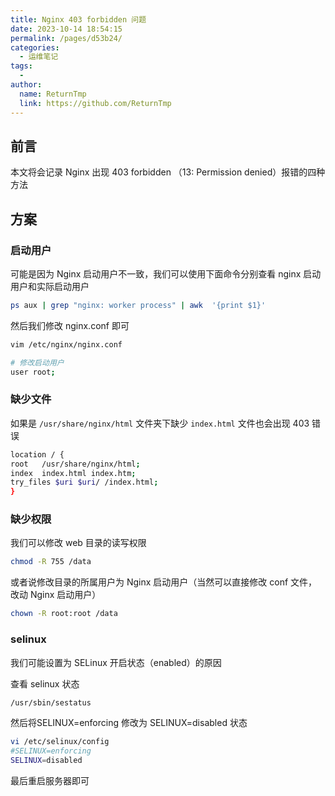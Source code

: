 ```yaml
---
title: Nginx 403 forbidden 问题
date: 2023-10-14 18:54:15
permalink: /pages/d53b24/
categories:
  - 运维笔记
tags:
  - 
author: 
  name: ReturnTmp
  link: https://github.com/ReturnTmp
---
```




## 前言

本文将会记录 Nginx 出现 403 forbidden （13: Permission denied）报错的四种方法

## 方案

### 启动用户

可能是因为 Nginx 启动用户不一致，我们可以使用下面命令分别查看 nginx 启动用户和实际启动用户

```bash
ps aux | grep "nginx: worker process" | awk  '{print $1}'
```

然后我们修改 nginx.conf 即可

```bash
vim /etc/nginx/nginx.conf

# 修改启动用户
user root;
```



### 缺少文件

如果是 `/usr/share/nginx/html` 文件夹下缺少 `index.html` 文件也会出现 403 错误

```bash
location / {
root   /usr/share/nginx/html;
index  index.html index.htm;
try_files $uri $uri/ /index.html;
}
```



### 缺少权限

我们可以修改 web 目录的读写权限

```bash
chmod -R 755 /data
```

或者说修改目录的所属用户为 Nginx 启动用户（当然可以直接修改 conf 文件，改动 Nginx 启动用户）

```bash
chown -R root:root /data
```





### selinux

我们可能设置为 SELinux 开启状态（enabled）的原因

查看 selinux 状态

```bash
/usr/sbin/sestatus
```

然后将SELINUX=enforcing 修改为 SELINUX=disabled 状态

```bash
vi /etc/selinux/config
#SELINUX=enforcing
SELINUX=disabled
```

最后重启服务器即可

